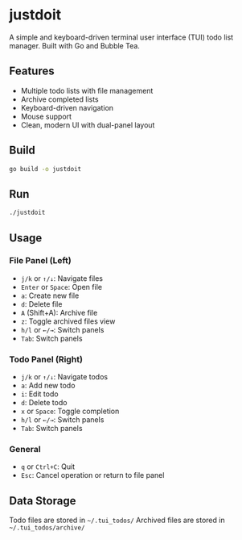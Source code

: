 # justdoit

A simple and keyboard-driven terminal user interface (TUI) todo list manager. Built with Go and Bubble Tea.

## Features

- Multiple todo lists with file management
- Archive completed lists
- Keyboard-driven navigation
- Mouse support
- Clean, modern UI with dual-panel layout

## Build

```bash
go build -o justdoit
```

## Run

```bash
./justdoit
```

## Usage

### File Panel (Left)
- `j/k` or `↑/↓`: Navigate files
- `Enter` or `Space`: Open file
- `a`: Create new file
- `d`: Delete file
- `A` (Shift+A): Archive file
- `z`: Toggle archived files view
- `h/l` or `←/→`: Switch panels
- `Tab`: Switch panels

### Todo Panel (Right)
- `j/k` or `↑/↓`: Navigate todos
- `a`: Add new todo
- `i`: Edit todo
- `d`: Delete todo
- `x` or `Space`: Toggle completion
- `h/l` or `←/→`: Switch panels
- `Tab`: Switch panels

### General
- `q` or `Ctrl+C`: Quit
- `Esc`: Cancel operation or return to file panel

## Data Storage

Todo files are stored in `~/.tui_todos/`
Archived files are stored in `~/.tui_todos/archive/`
